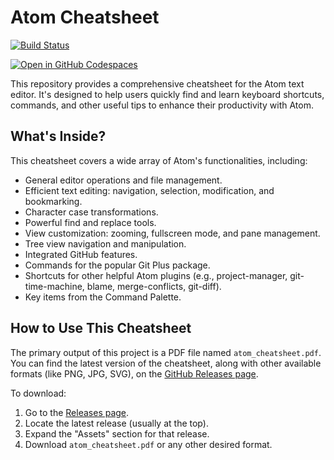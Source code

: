Atom Cheatsheet
===============

[![Build Status](https://github.com/ruzickap/cheatsheet-atom/workflows/latex-build/badge.svg)](https://github.com/ruzickap/cheatsheet-atom)

[![Open in GitHub Codespaces](https://github.com/codespaces/badge.svg)](https://codespaces.new/ruzickap/cheatsheet-atom)

This repository provides a comprehensive cheatsheet for the Atom text editor.
It's designed to help users quickly find and learn keyboard shortcuts,
commands, and other useful tips to enhance their productivity with Atom.

## What's Inside?

This cheatsheet covers a wide array of Atom's functionalities, including:

*   General editor operations and file management.
*   Efficient text editing: navigation, selection, modification, and
    bookmarking.
*   Character case transformations.
*   Powerful find and replace tools.
*   View customization: zooming, fullscreen mode, and pane management.
*   Tree view navigation and manipulation.
*   Integrated GitHub features.
*   Commands for the popular Git Plus package.
*   Shortcuts for other helpful Atom plugins (e.g., project-manager,
    git-time-machine, blame, merge-conflicts, git-diff).
*   Key items from the Command Palette.

## How to Use This Cheatsheet

The primary output of this project is a PDF file named `atom_cheatsheet.pdf`.
You can find the latest version of the cheatsheet, along with other available
formats (like PNG, JPG, SVG), on the
[GitHub Releases page](https://github.com/ruzickap/cheatsheet-atom/releases).

To download:
1.  Go to the [Releases page](https://github.com/ruzickap/cheatsheet-atom/releases).
2.  Locate the latest release (usually at the top).
3.  Expand the "Assets" section for that release.
4.  Download `atom_cheatsheet.pdf` or any other desired format.
